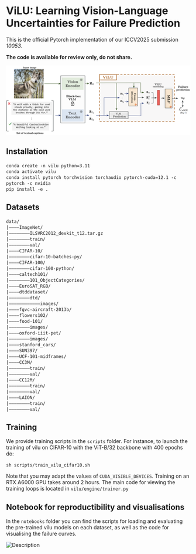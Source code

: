 # ViLU: Learning Vision-Language Uncertainties for Failure Prediction
This is the official Pytorch implementation of our ICCV2025 submission *10053*. 

**The code is available for review only, do not share.**

<img src="visu/figure_model.png" alt="Description" width="800">



## Installation
```
conda create -n vilu python=3.11
conda activate vilu
conda install pytorch torchvision torchaudio pytorch-cuda=12.1 -c pytorch -c nvidia
pip install -e .
```
## Datasets 

```
data/
|––––ImageNet/
|––––––––ILSVRC2012_devkit_t12.tar.gz
|––––––––train/
|––––––––val/
|––––CIFAR-10/
|––––––––cifar-10-batches-py/
|––––CIFAR-100/
|––––––––cifar-100-python/
|––––caltech101/
|––––––––101_ObjectCategories/
|––––EuroSAT_RGB/
|––––dtddataset/
|––––––––dtd/
|––––––––––––images/
|––––fgvc-aircraft-2013b/
|––––flowers102/
|––––food-101/
|––––––––images/
|––––oxford-iiit-pet/
|––––––––images/
|––––stanford_cars/
|––––SUN397/
|––––UCF-101-midframes/
|––––CC3M/
|––––––––train/
|––––––––val/
|––––CC12M/
|––––––––train/
|––––––––val/
|––––LAION/
|––––––––train/
|––––––––val/
```

## Training 
We provide training scripts in the `scripts` folder. For instance, to launch the training of vilu on CIFAR-10 with the ViT-B/32 backbone with 400 epochs do:
```
sh scripts/train_vilu_cifar10.sh
```
Note that you may adapt the values of `CUDA_VISIBLE_DEVICES`. Training on an RTX A6000 GPU takes around 2 hours.
The main code for viewing the training loops is located in `vilu/engine/trainer.py`

## Notebook for reproductibility and visualisations
In the `notebooks` folder you can find the scripts for loading and evaluating the pre-trained vilu models on each dataset, as well as the code for visualising the failure curves. 

<img src="visu/quali_failure1.png" alt="Description" width="500">
